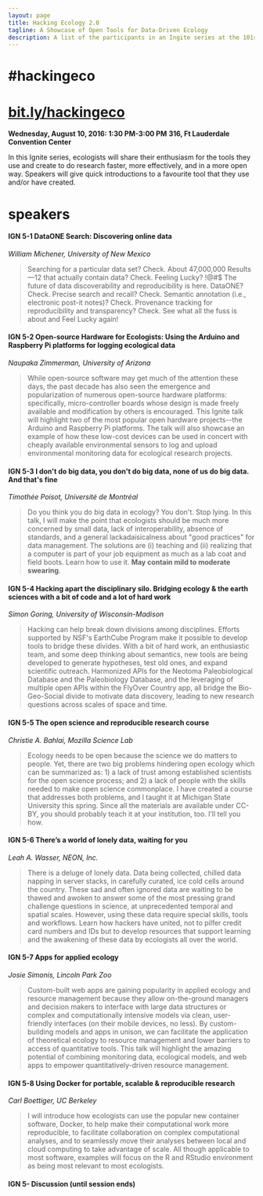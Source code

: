 ```yaml
---
layout: page
title: Hacking Ecology 2.0
tagline: A Showcase of Open Tools for Data-Driven Ecology
description: A list of the participants in an Ingite series at the 101st Ecological Society of America meeting
---
```


# #hackingeco
# [bit.ly/hackingeco](bit.ly/hackingeco)


**Wednesday, August 10, 2016: 1:30 PM-3:00 PM**
**316, Ft Lauderdale Convention Center**


In this Ignite series, ecologists will share their enthusiasm for the tools they use and create to do research faster, more effectively, and in a more open way. Speakers will give quick introductions to a favourite tool that they use and/or have created. 

# speakers

#### IGN 5-1  DataONE Search: Discovering online data
_William Michener, University of New Mexico_

>Searching for a particular data set? Check. About 47,000,000 Results—12 that actually contain data? Check. Feeling Lucky? !@#$ The future of data discoverability and reproducibility is here.  DataONE? Check. Precise search and recall? Check. Semantic annotation (i.e., electronic post-it notes)? Check. Provenance tracking for reproducibility and transparency? Check. See what all the fuss is about and Feel Lucky again! 


#### IGN 5-2  Open-source Hardware for Ecologists: Using the Arduino and Raspberry Pi platforms for logging ecological data
_Naupaka Zimmerman, University of Arizona_

>While open-source software may get much of the attention these days, the past decade has also seen the emergence and popularization of numerous open-source hardware platforms: specifically, micro-controller boards whose design is made freely available and modification by others is encouraged. This Ignite talk will highlight two of the most popular open hardware projects--the Arduino and Raspberry Pi platforms. The talk will also showcase an example of how these low-cost devices can be used in concert with cheaply available environmental sensors to log and upload environmental monitoring data for ecological research projects.

#### IGN 5-3  I don't do big data, you don't do big data, none of us do big data. And that's fine
_Timothée Poisot, Université de Montréal_

>Do you think you do big data in ecology? You don't. Stop lying. In this talk, I will make the point that ecologists should be much more concerned by small data, lack of interoperability, absence of standards, and a general lackadaisicalness about "good practices" for data management. The solutions are (i) teaching and (ii) realizing that a computer is part of your job equipment as much as a lab coat and field boots. Learn how to use it. **May contain mild to moderate swearing**. 

#### IGN 5-4  Hacking apart the disciplinary silo. Bridging ecology & the earth sciences with a bit of code and a lot of hard work
_Simon Goring, University of Wisconsin-Madison_

>Hacking can help break down divisions among disciplines. Efforts supported by NSF's EarthCube Program make it possible to develop tools to bridge these divides. With a bit of hard work, an enthusiastic team, and some deep thinking about semantics, new tools are being developed to generate hypotheses, test old ones, and expand scientific outreach. Harmonized APIs for the Neotoma Paleobiological Database and the Paleobiology Database, and the leveraging of multiple open APIs within the FlyOver Country app, all bridge the Bio-Geo-Social divide to motivate data discovery, leading to new research questions across scales of space and time. 

#### IGN 5-5  The open science and reproducible research course
_Christie A. Bahlai, Mozilla Science Lab_

>Ecology needs to be open because the science we do matters to people. Yet, there are two big problems hindering open ecology which can be summarized as: 1) a lack of trust among established scientists for the open science process; and 2) a lack of people with the skills needed to make open science commonplace. I have created a course that addresses both problems, and I taught it at Michigan State University this spring. Since all the materials are available under CC-BY, you should probably teach it at your institution, too. I’ll tell you how. 

#### IGN 5-6  There’s a world of lonely data, waiting for you
_Leah A. Wasser, NEON, Inc._

>There is a deluge of lonely data. Data being collected, chilled data napping in server stacks, in carefully curated, ice cold cells around the country. These sad and often ignored data are waiting to be thawed and awoken to answer some of the most pressing grand challenge questions in science, at unprecedented temporal and spatial scales. However, using these data require special skills, tools and workflows. Learn how hackers have united, not to pilfer credit card numbers and IDs but to develop resources that support learning and the awakening of these data by ecologists all over the world. 

#### IGN 5-7  Apps for applied ecology
_Josie Simonis, Lincoln Park Zoo_

>Custom-built web apps are gaining popularity in applied ecology and resource management because they allow on-the-ground managers and decision makers to interface with large data structures or complex and computationally intensive models via clean, user-friendly interfaces (on their mobile devices, no less). By custom-building models and apps in unison, we can facilitate the application of theoretical ecology to resource management and lower barriers to access of quantitative tools. This talk will highlight the amazing potential of combining monitoring data, ecological models, and web apps to empower quantitatively-driven resource management. 

#### IGN 5-8  Using Docker for portable, scalable & reproducible research
_Carl Boettiger, UC Berkeley_

>I will introduce how ecologists can use the popular new container software, Docker, to help make their computational work more reproducible, to facilitate collaboration on complex computational analyses, and to seamlessly move their analyses between local and cloud computing to take advantage of scale.  All though applicable to most software, examples will focus on the R and RStudio environment as being most relevant to most ecologists. 

#### IGN 5-  Discussion (until session ends)
